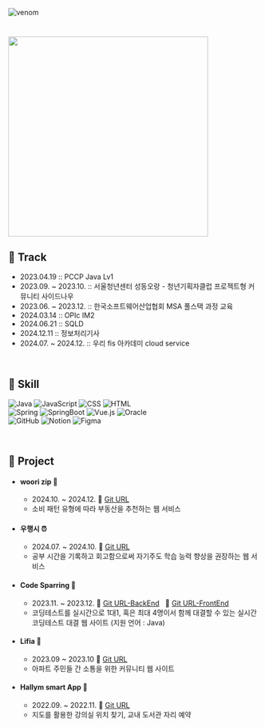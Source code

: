![venom](https://capsule-render.vercel.app/api?type=venom&height=150&text=Kim%20Hye%20Bin&fontSize=50&color=0:000000,1000:D3D3D3&stroke=000000&fontColor=DCDCDC)
<h3 align="right"></h3>

<!--## .🙋🏻‍♀️ Introduction~-
- 🔗 [Tistory URL](https://kimparkpark.tistory.com/)
- 🔗 [Notion URL]() 고민-->
<br>
<a href="https://github.com/devxb/gitanimals">
<img
  src="https://render.gitanimals.org/farms/qbobl5"
  width="400"
  height="auto"
/>
</a>

## 📌 Track
- 2023.04.19 :: PCCP Java Lv1
- 2023.09. ~ 2023.10. :: 서울청년센터 성동오랑 - 청년기획자클럽 프로젝트형 커뮤니티 사이드나우
- 2023.06. ~ 2023.12. :: 한국소프트웨어산업협회 MSA 풀스택 과정 교육
- 2024.03.14 :: OPIc IM2
- 2024.06.21 :: SQLD
- 2024.12.11 :: 정보처리기사
- 2024.07. ~ 2024.12. :: 우리 fis 아카데미 cloud service
<br>

## 📌 Skill
![Java](https://img.shields.io/badge/java-%23ED8B00.svg?style=for-the-badge&logo=openjdk&logoColor=white)
![JavaScript](https://img.shields.io/badge/javascript-%23323330.svg?style=for-the-badge&logo=javascript&logoColor=%23F7DF1E)
![CSS](https://img.shields.io/badge/css-%231572B6.svg?style=for-the-badge&logo=css3&logoColor=white)
![HTML](https://img.shields.io/badge/html-%23E34F26.svg?style=for-the-badge&logo=html5&logoColor=white)
<br>
![Spring](https://img.shields.io/badge/spring-%236DB33F.svg?style=for-the-badge&logo=spring&logoColor=white)
![SpringBoot](https://img.shields.io/badge/springboot-%236DB33F.svg?style=for-the-badge&logo=springboot&logoColor=white)
![Vue.js](https://img.shields.io/badge/vue.js-%2335495e.svg?style=for-the-badge&logo=vuedotjs&logoColor=%234FC08D)
![Oracle](https://img.shields.io/badge/Oracle-F80000?style=for-the-badge&logo=oracle&logoColor=white)
<br>
![GitHub](https://img.shields.io/badge/github-%23121011.svg?style=for-the-badge&logo=github&logoColor=white)
![Notion](https://img.shields.io/badge/Notion-%23000000.svg?style=for-the-badge&logo=notion&logoColor=white)
![Figma](https://img.shields.io/badge/figma-%23F24E1E.svg?style=for-the-badge&logo=figma&logoColor=white)
<!--
- Languages

  ![Java](https://img.shields.io/badge/java-%23ED8B00.svg?style=for-the-badge&logo=openjdk&logoColor=white)
  ![JavaScript](https://img.shields.io/badge/javascript-%23323330.svg?style=for-the-badge&logo=javascript&logoColor=%23F7DF1E)
  ![CSS](https://img.shields.io/badge/css-%231572B6.svg?style=for-the-badge&logo=css3&logoColor=white)
  ![HTML](https://img.shields.io/badge/html-%23E34F26.svg?style=for-the-badge&logo=html5&logoColor=white)
- Frameworks, Platforms and Libraries

  ![Spring](https://img.shields.io/badge/spring-%236DB33F.svg?style=for-the-badge&logo=spring&logoColor=white)
  ![SpringBoot](https://img.shields.io/badge/springboot-%236DB33F.svg?style=for-the-badge&logo=springboot&logoColor=white)
  ![Vue.js](https://img.shields.io/badge/vue.js-%2335495e.svg?style=for-the-badge&logo=vuedotjs&logoColor=%234FC08D)
- IDEs

  ![Eclipse](https://img.shields.io/badge/Eclipse-FE7A16.svg?style=for-the-badge&logo=Eclipse&logoColor=white)
  ![IntelliJ IDEA](https://img.shields.io/badge/IntelliJIDEA-000000.svg?style=for-the-badge&logo=intellij-idea&logoColor=white)
  ![Visual Studio Code](https://img.shields.io/badge/Visual%20Studio%20Code-0078d7.svg?style=for-the-badge&logo=visual-studio-code&logoColor=white)
- Other

  ![GitHub](https://img.shields.io/badge/github-%23121011.svg?style=for-the-badge&logo=github&logoColor=white)
  ![Notion](https://img.shields.io/badge/Notion-%23000000.svg?style=for-the-badge&logo=notion&logoColor=white)
  ![Figma](https://img.shields.io/badge/figma-%23F24E1E.svg?style=for-the-badge&logo=figma&logoColor=white)
  ![Oracle](https://img.shields.io/badge/Oracle-F80000?style=for-the-badge&logo=oracle&logoColor=white)-->
<br>

## 📌 Project

- <h4>woori zip 🏡</h4>

  - 2024.10. ~ 2024.12. 🔗 [Git URL](https://github.com/qbobl5/woori-zip-BE)
  - 소비 패턴 유형에 따라 부동산을 추천하는 웹 서비스
- <h4>우행시 ⏰</h4>

  - 2024.07. ~ 2024.10. 🔗 [Git URL](https://github.com/woohaengshi)
  - 공부 시간을 기록하고 회고함으로써 자기주도 학습 능력 향상을 권장하는 웹 서비스
- <h4>Code Sparring 🥊</h4>

  - 2023.11. ~ 2023.12. 🔗 [Git URL-BackEnd](https://github.com/qbobl5/code-sparring-back.git) &nbsp; 🔗 [Git URL-FrontEnd](https://github.com/qbobl5/code-sparring-front.git)
  - 코딩테스트를 실시간으로 1대1, 혹은 최대 4명이서 함께 대결할 수 있는 실시간 코딩테스트 대결 웹 사이트 (지원 언어 : Java)
- <h4>Lifia 🏡</h4>

  - 2023.09 ~ 2023.10 🔗 [Git URL](https://github.com/SIDENOW-LIFIA/FE-Lifia.git)
  - 아파트 주민들 간 소통을 위한 커뮤니티 웹 사이트
- <h4>Hallym smart App 📱</h4>

  - 2022.09. ~ 2022.11. 🔗 [Git URL](https://github.com/qbobl5/Hallym_smart_App.git)
  - 지도를 활용한 강의실 위치 찾기, 교내 도서관 자리 예약
<br>
